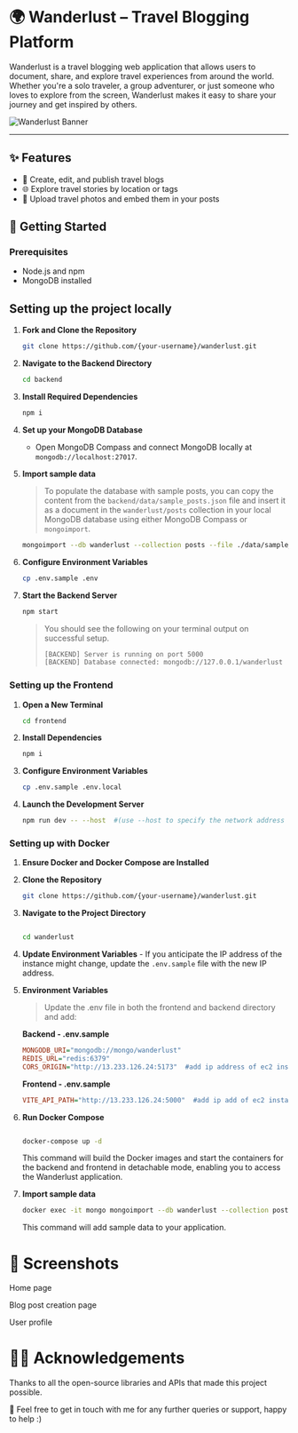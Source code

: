 # 🌍 Wanderlust – Travel Blogging Platform

Wanderlust is a travel blogging web application that allows users to document, share, and explore travel experiences from around the world. Whether you're a solo traveler, a group adventurer, or just someone who loves to explore from the screen, Wanderlust makes it easy to share your journey and get inspired by others.

![Wanderlust Banner](link-to-your-screenshot-or-banner-image)

---
## ✨ Features

- 🧳 Create, edit, and publish travel blogs
- 🌐 Explore travel stories by location or tags
- 📸 Upload travel photos and embed them in your posts

## 🚀 Getting Started

### Prerequisites

- Node.js and npm
- MongoDB installed

## Setting up the project locally

1. **Fork and Clone the Repository**

   ```bash
   git clone https://github.com/{your-username}/wanderlust.git
   ```

2. **Navigate to the Backend Directory**

   ```bash
   cd backend
   ```

3. **Install Required Dependencies**

   ```bash
   npm i
   ```

4. **Set up your MongoDB Database**

   - Open MongoDB Compass and connect MongoDB locally at `mongodb://localhost:27017`.

5. **Import sample data**

   > To populate the database with sample posts, you can copy the content from the `backend/data/sample_posts.json` file and insert it as a document in the `wanderlust/posts` collection in your local MongoDB database using either MongoDB Compass or `mongoimport`.

   ```bash
   mongoimport --db wanderlust --collection posts --file ./data/sample_posts.json --jsonArray
   ```

6. **Configure Environment Variables**

   ```bash
   cp .env.sample .env
   ```

7. **Start the Backend Server**

   ```bash
   npm start
   ```

   > You should see the following on your terminal output on successful setup.
   >
   > ```bash
   > [BACKEND] Server is running on port 5000
   > [BACKEND] Database connected: mongodb://127.0.0.1/wanderlust
   > ```

### Setting up the Frontend

1. **Open a New Terminal**

   ```bash
   cd frontend
   ```

2. **Install Dependencies**

   ```bash
   npm i
   ```

3. **Configure Environment Variables**

   ```bash
   cp .env.sample .env.local
   ```

4. **Launch the Development Server**

   ```bash
   npm run dev -- --host  #(use --host to specify the network address of a host machine)
   ```

### Setting up with Docker

1.  **Ensure Docker and Docker Compose are Installed**
    
2.  **Clone the Repository**
    
    ``` bash
    git clone https://github.com/{your-username}/wanderlust.git
    ``` 
3.  **Navigate to the Project Directory**
    
    ```bash
    
    cd wanderlust
    
    ```
4.  **Update Environment Variables**  - If you anticipate the IP address of the instance might change, update the `.env.sample` file with the new IP address.
   
5.  **Environment Variables**
    
    > Update the .env file in both the frontend and backend directory and add:
    
   
    **Backend - .env.sample**
    ```ini
    MONGODB_URI="mongodb://mongo/wanderlust"
    REDIS_URL="redis:6379"
    CORS_ORIGIN="http://13.233.126.24:5173"  #add ip address of ec2 instance on which app is running"
    
    ```
    **Frontend - .env.sample**
    ```ini
    VITE_API_PATH="http://13.233.126.24:5000"  #add ip add of ec2 instance on which app is running
    ```


7.  **Run Docker Compose**
    
    ```bash
    
    docker-compose up -d
    ```
    This command will build the Docker images and start the containers for the backend and frontend in detachable mode, enabling you to access the Wanderlust application.
    
8.  **Import sample data**

    ```bash
    docker exec -it mongo mongoimport --db wanderlust --collection posts --file ./data/sample_posts.json --jsonArray
    ```
    This command will add sample data to your application.  

# 📸 Screenshots

Home page

Blog post creation page

User profile


# 🙋‍♀️ Acknowledgements
Thanks to all the open-source libraries and APIs that made this project possible.


🚀 Feel free to get in touch with me for any further queries or support, happy to help :)
